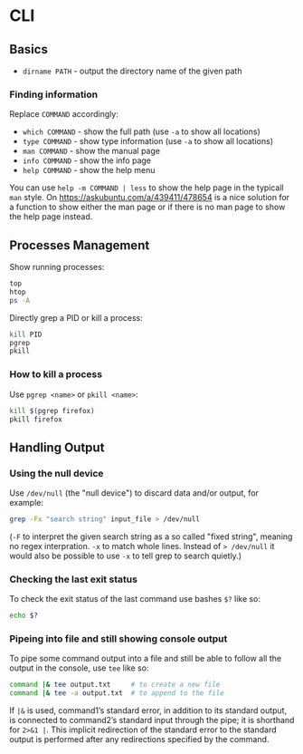 # CLI

## Basics

- `dirname PATH` - output the directory name of the given path

### Finding information

Replace `COMMAND` accordingly:

- `which COMMAND` - show the full path (use `-a` to show all locations) 
- `type COMMAND` - show type information (use `-a` to show all locations)
- `man COMMAND` - show the manual page
- `info COMMAND` - show the info page
- `help COMMAND` - show the help menu
 
You can use `help -m COMMAND | less` to show the help page in the typicall `man` style.
On <https://askubuntu.com/a/439411/478654> is a nice solution for a function to show either the man page or if there is no man page to show the help page instead.

## Processes Management

Show running processes:

```sh
top
htop
ps -A
```

Directly grep a PID or kill a process:

```sh
kill PID
pgrep
pkill
```

### How to kill a process

Use `pgrep <name>` or `pkill <name>`:

```sh
kill $(pgrep firefox)
pkill firefox
```

## Handling Output

### Using the null device


Use `/dev/null` (the "null device") to discard data and/or output, for example:

```sh
grep -Fx "search string" input_file > /dev/null
```

(`-F` to interpret the given search string as a so called "fixed string", meaning no regex interpration. `-x` to match whole lines. Instead of `> /dev/null` it would also be possible to use `-x` to tell grep to search quietly.)

### Checking the last exit status

To check the exit status of the last command use bashes `$?` like so:

```sh
echo $?
```

### Pipeing into file and still showing console output

To pipe some command output into a file and still be able to follow all the output in the console, use `tee` like so:

```sh
command |& tee output.txt     # to create a new file
command |& tee -a output.txt  # to append to the file
```

If `|&` is used, command1’s standard error, in addition to its standard output, is connected to command2’s standard input through the pipe;
it is shorthand for `2>&1 |`.
This implicit redirection of the standard error to the standard output is performed after any redirections specified by the command.
